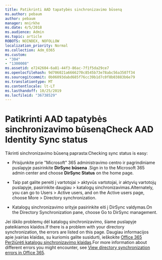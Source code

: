 ```yaml
---
title: Patikrinti AAD tapatybės sinchronizavimo būseną
ms.author: pebaum
author: pebaum
manager: mnirkhe
ms.date: 4/5/2018
ms.audience: Admin
ms.topic: article
ROBOTS: NOINDEX, NOFOLLOW
localization_priority: Normal
ms.collection: Adm_O365
ms.custom:
- "304"
- "1300008"
ms.assetid: e7242604-6a81-44f3-86ac-7f1f5da29ce7
ms.openlocfilehash: 9d706021a6666270c8545b73e78abc56a3507f34
ms.sourcegitcommit: 0b06093dabd685f76cc39b1d7c0f8b03883b6e79
ms.translationtype: MT
ms.contentlocale: lt-LT
ms.lasthandoff: 10/25/2019
ms.locfileid: "36738529"
---
```

# <a name="check-aad-identity-sync-status"></a><span data-ttu-id="fc665-102">Patikrinti AAD tapatybės sinchronizavimo būseną</span><span class="sxs-lookup"><span data-stu-id="fc665-102">Check AAD Identity Sync status</span></span>

<span data-ttu-id="fc665-103">Tikrinti sinchronizavimo būseną paprasta:</span><span class="sxs-lookup"><span data-stu-id="fc665-103">Checking sync status is easy:</span></span>
  
- <span data-ttu-id="fc665-104">Prisijunkite prie "Microsoft" 365 administravimo centro ir pagrindiniame puslapyje pasirinkite **DirSync būsena** .</span><span class="sxs-lookup"><span data-stu-id="fc665-104">Sign in to the Microsoft 365 admin center and choose **DirSync Status** on the home page.</span></span>

- <span data-ttu-id="fc665-105">Taip pat galite pereiti į vartotojai \> aktyvūs vartotojai, ir aktyvių vartotojų puslapyje, pasirinkite daugiau \> katalogų sinchronizavimas.</span><span class="sxs-lookup"><span data-stu-id="fc665-105">Alternately, you can go to Users \> Active users, and on the Active users page, choose More \> Directory synchronization.</span></span>

- <span data-ttu-id="fc665-106">Katalogų sinchronizavimo srityje pasirinkite eiti į DirSync valdymas.</span><span class="sxs-lookup"><span data-stu-id="fc665-106">On the Directory Synchronization pane, choose Go to DirSync management.</span></span>

<span data-ttu-id="fc665-107">Jei iškilo problemų dėl katalogų sinchronizavimo, šiame puslapyje pateikiamos klaidos.</span><span class="sxs-lookup"><span data-stu-id="fc665-107">If there is a problem with your directory synchronization, the errors are listed on this page.</span></span> <span data-ttu-id="fc665-108">Daugiau informacijos apie įvairias klaidas, su kuriomis galite susidurti, ieškokite [Office 365 Peržiūrėti katalogų sinchronizavimo klaidas](https://docs.microsoft.com//office365/enterprise/identify-directory-synchronization-errors).</span><span class="sxs-lookup"><span data-stu-id="fc665-108">For more information about different errors you might encounter, see [View directory synchronization errors in Office 365](https://docs.microsoft.com//office365/enterprise/identify-directory-synchronization-errors).</span></span>
  